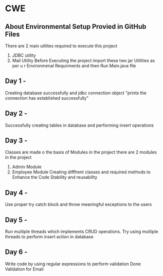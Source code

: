 # CWE
 
## About Environmental Setup Provied in GitHub Files
There are 2 main utilites required to execute this project 
1. JDBC utility
2. Mail Utility
Before Executing the project import these two jar Utilities as per u r Environmenal Requirments and then Run Main.java file

## Day 1 - 
Creating database successfully and jdbc connection object "prints the connection has established successfully"

## Day 2 - 
Successfully creating tables in database and performing insert operations

## Day 3 -
Classes are made o the basis of Modules in the project 
there are 2 modules in the project 
1. Admin Module
2. Employee Module
Creating difffrent classes and required methods to Enhance the Code Stability and reusability

## Day 4 - 
Use proper try catch block and throw meaningful exceptions to the users

## Day 5 -
Run multiple threads which implements CRUD operations. Try using multiple threads to perform insert action in database

## Day 6 - 
Write code by using regular expressions to perform validation
Done Validation for Email
